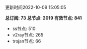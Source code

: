 更新时间2022-10-09 15:05:05

**总订阅: 73**
**总节点: 2019**
**有效节点: 841**
- ss节点: 510
- v2ray节点: 265
- trojan节点: 66
